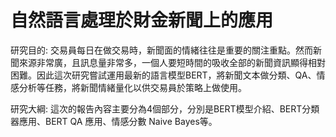 # 自然語言處理於財金新聞上的應用

研究目的: 交易員每日在做交易時，新聞面的情緒往往是重要的關注重點。然而新聞來源非常廣，且訊息量非常多，一個人要短時間的吸收全部的新聞資訊顯得相對
困難。因此這次研究嘗試運用最新的語言模型BERT，將新聞文本做分類、QA、情感分析等任務，將新聞情緒量化以供交易員於策略上做使用。

研究大綱: 這次的報告內容主要分為4個部分，分別是BERT模型介紹、BERT分類器應用、BERT QA 應用、情感分數 Naive Bayes等。
